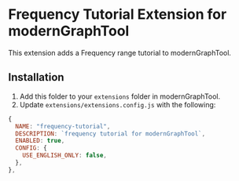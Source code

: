 # Frequency Tutorial Extension for modernGraphTool

This extension adds a Frequency range tutorial to modernGraphTool.

## Installation

1. Add this folder to your `extensions` folder in modernGraphTool.
2. Update `extensions/extensions.config.js` with the following:
```js
{
  NAME: "frequency-tutorial",
  DESCRIPTION: `frequency tutorial for modernGraphTool`,
  ENABLED: true,
  CONFIG: {
    USE_ENGLISH_ONLY: false,
  },
},
```
